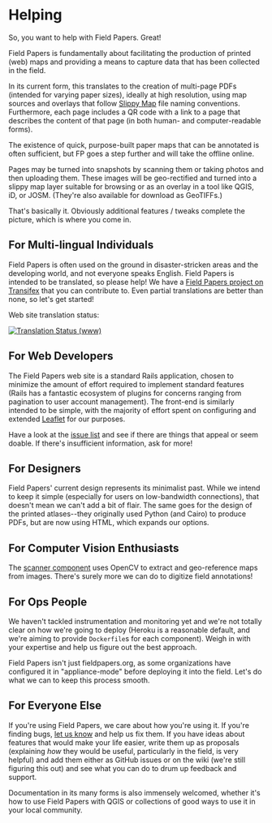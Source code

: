 # Helping

So, you want to help with Field Papers. Great!

Field Papers is fundamentally about facilitating the production of printed
(web) maps and providing a means to capture data that has been collected in the
field.

In its current form, this translates to the creation of multi-page PDFs
(intended for varying paper sizes), ideally at high resolution, using map
sources and overlays that follow [Slippy
Map](http://wiki.openstreetmap.org/wiki/Slippy_Map) file naming conventions.
Furthermore, each page includes a QR code with a link to a page that describes
the content of that page (in both human- and computer-readable forms).

The existence of quick, purpose-built paper maps that can be annotated is often
sufficient, but FP goes a step further and will take the offline online.

Pages may be turned into snapshots by scanning them or taking photos and then
uploading them. These images will be geo-rectified and turned into a slippy map
layer suitable for browsing or as an overlay in a tool like QGIS, iD, or JOSM.
(They're also available for download as GeoTIFFs.)

That's basically it. Obviously additional features / tweaks complete the
picture, which is where you come in.

## For Multi-lingual Individuals

Field Papers is often used on the ground in disaster-stricken areas and the
developing world, and not everyone speaks English. Field Papers is intended to
be translated, so please help! We have a [Field Papers project on
Transifex](https://www.transifex.com/projects/p/fieldpapers/) that you can
contribute to. Even partial translations are better than none, so let's get
started!

Web site translation status:

[![Translation Status (www)](https://www.transifex.com/projects/p/fieldpapers/resource/www/chart/image_png)](https://www.transifex.com/projects/p/fieldpapers/resource/www/)

## For Web Developers

The Field Papers web site is a standard Rails application, chosen to minimize
the amount of effort required to implement standard features (Rails has
a fantastic ecosystem of plugins for concerns ranging from pagination to user
account management). The front-end is similarly intended to be simple, with the
majority of effort spent on configuring and extended
[Leaflet](http://leafletjs.com/) for our purposes.

Have a look at the [issue list](https://github.com/fieldpapers/fieldpapers/issues)
and see if there are things that appeal or seem doable. If there's insufficient
information, ask for more!

## For Designers

Field Papers' current design represents its minimalist past. While we intend to
keep it simple (especially for users on low-bandwidth connections), that
doesn't mean we can't add a bit of flair. The same goes for the design of the
printed atlases--they originally used Python (and Cairo) to produce PDFs, but
are now using HTML, which expands our options.

## For Computer Vision Enthusiasts

The [scanner component](https://github.com/fieldpapers/fp-scanner) uses OpenCV
to extract and geo-reference maps from images. There's surely more we can do to
digitize field annotations!

## For Ops People

We haven't tackled instrumentation and monitoring yet and we're not totally
clear on how we're going to deploy (Heroku is a reasonable default, and we're
aiming to provide `Dockerfile`s for each component). Weigh in with your
expertise and help us figure out the best approach.

Field Papers isn't just fieldpapers.org, as some organizations have configured
it in "appliance-mode" before deploying it into the field. Let's do what we can
to keep this process smooth.

## For Everyone Else

If you're using Field Papers, we care about how you're using it. If you're
finding bugs, [let us
know](https://github.com/fieldpapers/fieldpapers/issues/new) and help us fix
them. If you have ideas about features that would make your life easier, write
them up as proposals (explaining _how_ they would be useful, particularly in
the field, is very helpful) and add them either as GitHub issues or on the wiki
(we're still figuring this out) and see what you can do to drum up feedback and
support.

Documentation in its many forms is also immensely welcomed, whether it's how to
use Field Papers with QGIS or collections of good ways to use it in your local
community.
